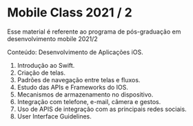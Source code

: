 # Mobile Class 2021 / 2

Esse material é referente ao programa de pós-graduação em desenvolvimento mobile 2021/2

Conteúdo: Desenvolvimento de Aplicações iOS.

1. Introdução ao Swift. 
2. Criação de telas. 
3. Padrões de navegação entre telas e fluxos. 
4. Estudo das APIs e Frameworks do IOS. 
5. Mecanismos de armazenamento no dispositivo.
6. Integração com telefone, e-mail, câmera e gestos.
7. Uso de APIS de integração com as principais redes sociais.
8. User Interface Guidelines.